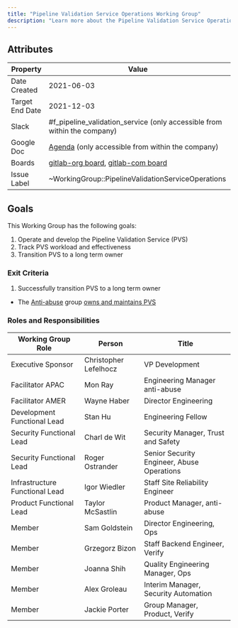 ```yaml
---
title: "Pipeline Validation Service Operations Working Group"
description: "Learn more about the Pipeline Validation Service Operations Working Group attributes, goals, roles and responsibilities."
---
```


## Attributes

| Property        | Value           |
|-----------------|-----------------|
| Date Created    | 2021-06-03 |
| Target End Date | 2021-12-03 |
| Slack           | #f_pipeline_validation_service (only accessible from within the company) |
| Google Doc      | [Agenda](https://docs.google.com/document/d/19-2QG0yXDt2p9vKLLxwrmqgBezk1Li7Zd6iTh-hotso/edit) (only accessible from within the company) |
| Boards          | [gitlab-org board](https://gitlab.com/groups/gitlab-org/-/boards/2844965), [gitlab-com board](https://gitlab.com/groups/gitlab-com/-/boards/2844954) |
| Issue Label     | ~WorkingGroup::PipelineValidationServiceOperations  |

## Goals

This Working Group has the following goals:

1. Operate and develop the Pipeline Validation Service (PVS)
1. Track PVS workload and effectiveness
1. Transition PVS to a long term owner

### Exit Criteria

1. Successfully transition PVS to a long term owner

  - The [Anti-abuse](/handbook/engineering/development/sec/govern/anti-abuse/) group [owns and maintains PVS](https://about.gitlab.com/direction/anti-abuse/#pvs-pipeline-validation-service)

### Roles and Responsibilities

| Working Group Role    | Person                | Title                          |
|-----------------------|-----------------------|--------------------------------|
| Executive Sponsor     | Christopher Lefelhocz | VP Development            |
| Facilitator APAC        | Mon Ray       | Engineering Manager anti-abuse |
| Facilitator AMER       | Wayne Haber        | Director Engineering |
| Development Functional Lead  | Stan Hu | Engineering Fellow |
| Security Functional Lead   | Charl de Wit | Security Manager, Trust and Safety |
| Security Functional Lead   | Roger Ostrander | Senior Security Engineer, Abuse Operations |
| Infrastructure Functional Lead  | Igor Wiedler | Staff Site Reliability Engineer |
| Product Functional Lead  | Taylor McSastlin | Product Manager, anti-abuse |
| Member | Sam Goldstein | Director Engineering, Ops |
| Member | Grzegorz Bizon | Staff Backend Engineer, Verify |
| Member | Joanna Shih | Quality Engineering Manager, Ops |
| Member | Alex Groleau | Interim Manager, Security Automation |
| Member | Jackie Porter | Group Manager, Product, Verify |
